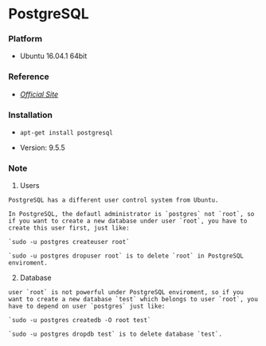 # PostgreSQL

### Platform

  + Ubuntu 16.04.1 64bit
  
### Reference

  + [*Official Site*](https://www.postgresql.org/docs/9.5/)
  
### Installation

  + `apt-get install postgresql`
  
  + Version: 9.5.5
  
### Note

  1. Users

    PostgreSQL has a different user control system from Ubuntu.
    
    In PostgreSQL, the defautl administrator is `postgres` not `root`, so if you want to create a new database under user `root`, you have to create this user first, just like:

    `sudo -u postgres createuser root`
    
    `sudo -u postgres dropuser root` is to delete `root` in PostgreSQL enviroment.
    
  2. Database
  
    user `root` is not powerful under PostgreSQL enviroment, so if you want to create a new database `test` which belongs to user `root`, you have to depend on user `postgres` just like:
    
    `sudo -u postgres createdb -O root test`
    
    `sudo -u postgres dropdb test` is to delete database `test`.
